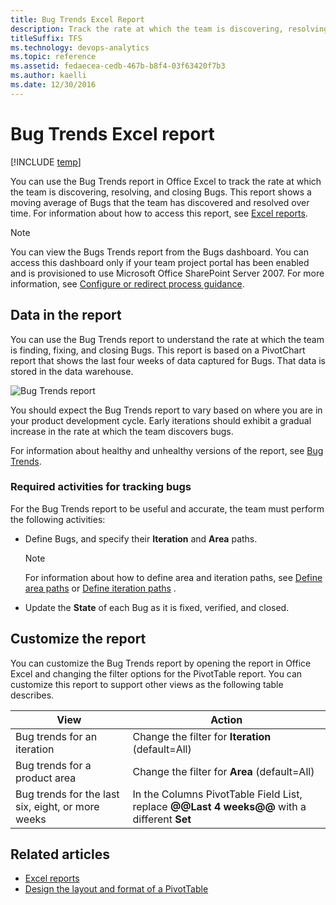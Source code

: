 ```yaml
---
title: Bug Trends Excel Report
description: Track the rate at which the team is discovering, resolving, and closing Bugs - Team Foundation Server
titleSuffix: TFS
ms.technology: devops-analytics
ms.topic: reference
ms.assetid: fedaecea-cedb-467b-b8f4-03f63420f7b3
ms.author: kaelli
ms.date: 12/30/2016
---
```


# Bug Trends Excel report

[!INCLUDE [temp](../includes/tfs-sharepoint-version.md)]

You can use the Bug Trends report in Office Excel to track the rate at which the team is discovering, resolving, and closing Bugs. This report shows a moving average of Bugs that the team has discovered and resolved over time. For information about how to access this report, see [Excel reports](excel-reports.md).

> [!NOTE]
> You can view the Bugs Trends report from the Bugs dashboard. You can access this dashboard only if your team project portal has been enabled and is provisioned to use Microsoft Office SharePoint Server 2007. For more information, see [Configure or redirect process guidance](../../project/configure-or-redirect-process-guidance.md).

<a name="Data"></a>

## Data in the report

You can use the Bug Trends report to understand the rate at which the team is finding, fixing, and closing Bugs. This report is based on a PivotChart report that shows the last four weeks of data captured for Bugs. That data is stored in the data warehouse.

![Bug Trends report](media/procguid_bugtrends.png "ProcGuid_BugTrends")

You should expect the Bug Trends report to vary based on where you are in your product development cycle. Early iterations should exhibit a gradual increase in the rate at which the team discovers bugs.

For information about healthy and unhealthy versions of the report, see [Bug Trends](../sql-reports/bug-trends-report.md).

### Required activities for tracking bugs

For the Bug Trends report to be useful and accurate, the team must perform the following activities:

- Define Bugs, and specify their **Iteration** and **Area** paths.

  > [!NOTE]
  > For information about how to define area and iteration paths, see [Define area paths](../../organizations/settings/set-area-paths.md) or [Define iteration paths](../../organizations/settings/set-iteration-paths-sprints.md) .

- Update the **State** of each Bug as it is fixed, verified, and closed.

<a name="Updating"></a>

## Customize the report

You can customize the Bug Trends report by opening the report in Office Excel and changing the filter options for the PivotTable report. You can customize this report to support other views as the following table describes.

| View                                              | Action                                                                                      |
| ------------------------------------------------- | ------------------------------------------------------------------------------------------- |
| Bug trends for an iteration                       | Change the filter for **Iteration** (default=All)                                           |
| Bug trends for a product area                     | Change the filter for **Area** (default=All)                                                |
| Bug trends for the last six, eight, or more weeks | In the Columns PivotTable Field List, replace **@@Last 4 weeks@@** with a different **Set** |

## Related articles

- [Excel reports](excel-reports.md)
- [Design the layout and format of a PivotTable](https://support.office.com/article/design-the-layout-and-format-of-a-pivottable-a9600265-95bf-4900-868e-641133c05a80)
